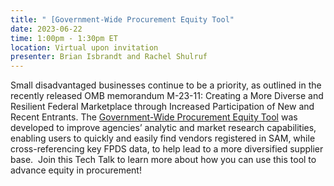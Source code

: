 ```yaml
---
title: " [Government-Wide Procurement Equity Tool"
date: 2023-06-22
time: 1:00pm - 1:30pm ET
location: Virtual upon invitation
presenter: Brian Isbrandt and Rachel Shulruf
---
```

<!--StartFragment-->

Small disadvantaged businesses continue to be a priority, as outlined in the recently released OMB memorandum M-23-11: Creating a More Diverse and Resilient Federal Marketplace through Increased Participation of New and Recent Entrants. The [Government-Wide Procurement Equity Tool](https://d2d.gsa.gov/report/government-wide-procurement-equity-tool) was developed to improve agencies’ analytic and market research capabilities, enabling users to quickly and easily find vendors registered in SAM, while cross-referencing key FPDS data, to help lead to a more diversified supplier base.  Join this Tech Talk to learn more about how you can use this tool to advance equity in procurement!



<!--EndFragment-->